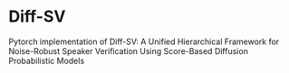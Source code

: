 # Diff-SV
Pytorch implementation of Diff-SV: A Unified Hierarchical Framework for Noise-Robust Speaker Verification Using Score-Based Diffusion Probabilistic Models
